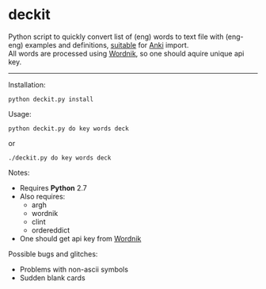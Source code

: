 deckit
======

Python script to quickly convert list of (eng) words to text file with (eng-eng) examples and definitions, [suitable] for [Anki] import.<br />
All words are processed using [Wordnik], so one should aquire unique api key.

---

Installation:

    python deckit.py install

Usage:

    python deckit.py do key words deck
    
or

    ./deckit.py do key words deck
    
Notes:

* Requires **Python** 2.7
* Also requires:
    * argh
    * wordnik
    * clint
    * ordereddict
* One should get api key from [Wordnik]

Possible bugs and glitches:

* Problems with non-ascii symbols
* Sudden blank cards


[Anki]: http://ankisrs.net/ 
[suitable]:  http://ankisrs.net/docs/FileImport.html
[Wordnik]: http://www.wordnik.com/ 
